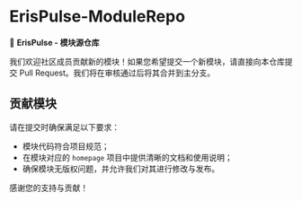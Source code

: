 # ErisPulse-ModuleRepo
🤖 **ErisPulse - 模块源仓库**

我们欢迎社区成员贡献新的模块！如果您希望提交一个新模块，请直接向本仓库提交 Pull Request。我们将在审核通过后将其合并到主分支。

## 贡献模块

请在提交时确保满足以下要求：
- 模块代码符合项目规范；
- 在模块对应的 `homepage` 项目中提供清晰的文档和使用说明；
- 确保模块无版权问题，并允许我们对其进行修改与发布。

感谢您的支持与贡献！
